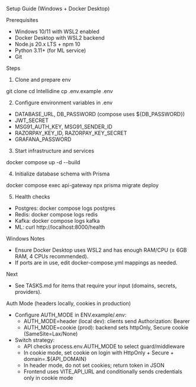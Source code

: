 Setup Guide (Windows + Docker Desktop)

Prerequisites

- Windows 10/11 with WSL2 enabled
- Docker Desktop with WSL2 backend
- Node.js 20.x LTS + npm 10
- Python 3.11+ (for ML service)
- Git

Steps

1) Clone and prepare env

git clone <your-repo-url>
cd Intellidine
cp .env.example .env

2) Configure environment variables in .env

- DATABASE_URL, DB_PASSWORD (compose uses ${DB_PASSWORD})
- JWT_SECRET
- MSG91_AUTH_KEY, MSG91_SENDER_ID
- RAZORPAY_KEY_ID, RAZORPAY_KEY_SECRET
- GRAFANA_PASSWORD

3) Start infrastructure and services

docker compose up -d --build

4) Initialize database schema with Prisma

docker compose exec api-gateway npx prisma migrate deploy

5) Health checks

- Postgres: docker compose logs postgres
- Redis: docker compose logs redis
- Kafka: docker compose logs kafka
- ML: curl http://localhost:8000/health

Windows Notes

- Ensure Docker Desktop uses WSL2 and has enough RAM/CPU (≥ 6GB RAM, 4 CPUs recommended).
- If ports are in use, edit docker-compose.yml mappings as needed.

Next

- See TASKS.md for items that require your input (domains, secrets, providers).

Auth Mode (headers locally, cookies in production)

- Configure AUTH_MODE in ENV.example/.env:
  - AUTH_MODE=header (local dev): clients send Authorization: Bearer <jwt>
  - AUTH_MODE=cookie (prod): backend sets httpOnly, Secure cookie (SameSite=Lax/None)
- Switch strategy:
  - API checks process.env.AUTH_MODE to select guard/middleware
  - In cookie mode, set cookie on login with HttpOnly + Secure + domain=.${API_DOMAIN}
  - In header mode, do not set cookies; return token in JSON
  - Frontend uses VITE_API_URL and conditionally sends credentials only in cookie mode

